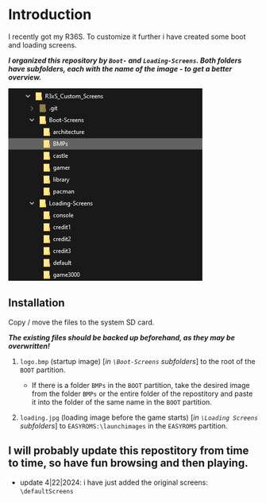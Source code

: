 # Introduction
I recently got my R36S.
To customize it further i have created some boot and loading screens.

***I organized this repository by `Boot-` and `Loading-Screens`.
Both folders have subfolders, each with the name of the image - to get a better overview.***

[![treeview](https://github.com/TueftelTyp/R3xS_Custom_Screens/blob/main/treeview.png?raw=true "treeview")](https://github.com/TueftelTyp/R3xS_Custom_Screens/blob/main/treeview.png?raw=true "treeview")

## Installation
Copy / move the files to the system SD card.

***The existing files should be backed up beforehand, as they may be overwritten!***

1. `logo.bmp` (startup image) [*in `\Boot-Screens` subfolders*]
	to the root of the `BOOT` partition. 
	- If there is a folder `BMPs` in the `BOOT` partition, take the desired image from the folder `BMPs` or the entire folder of the repostitory and paste it into the folder of the same name in the `BOOT` partition.
	
2. `loading.jpg` (loading image before the game starts) [*in `\Loading Screens` subfolders*]
	to `EASYROMS:\launchimages` in the `EASYROMS` partition.

## I will probably update this repostitory from time to time, so have fun browsing and then playing.
- update 4|22|2024: i have just added the original screens: `\defaultScreens`